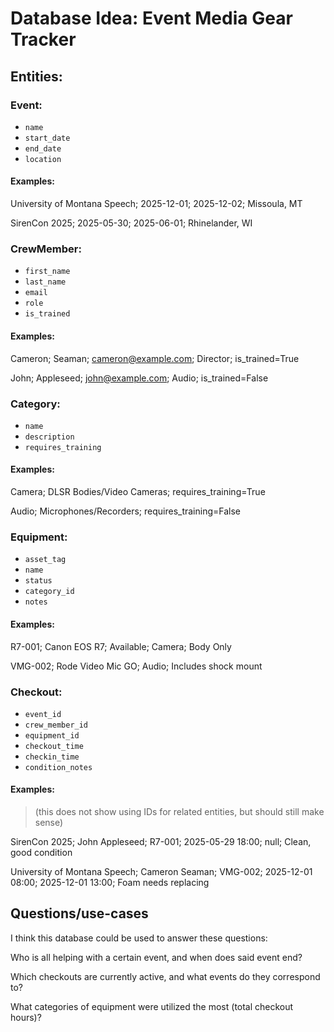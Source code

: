 # Database Idea: Event Media Gear Tracker

## Entities:
### Event:
- `name`
- `start_date`
- `end_date`
- `location`
#### Examples:
University of Montana Speech; 2025-12-01; 2025-12-02; Missoula, MT

SirenCon 2025; 2025-05-30; 2025-06-01; Rhinelander, WI 

### CrewMember:
- `first_name`
- `last_name`
- `email`
- `role`
- `is_trained`
#### Examples:
Cameron; Seaman; cameron@example.com; Director; is_trained=True

John; Appleseed; john@example.com; Audio; is_trained=False

### Category:
- `name`
- `description`
- `requires_training`
#### Examples:
Camera; DLSR Bodies/Video Cameras; requires_training=True

Audio; Microphones/Recorders; requires_training=False

### Equipment:
- `asset_tag`
- `name`
- `status`
- `category_id`
- `notes`
#### Examples:
R7-001; Canon EOS R7; Available; Camera; Body Only

VMG-002; Rode Video Mic GO; Audio; Includes shock mount
### Checkout:
- `event_id`
- `crew_member_id`
- `equipment_id`
- `checkout_time`
- `checkin_time`
- `condition_notes`
#### Examples:
> (this does not show using IDs for related entities, but should still make sense) 

SirenCon 2025; John Appleseed; R7-001; 2025-05-29 18:00; null; Clean, good condition

University of Montana Speech; Cameron Seaman; VMG-002; 2025-12-01 08:00; 2025-12-01 13:00; Foam needs replacing

## Questions/use-cases
I think this database could be used to answer these questions:

Who is all helping with a certain event, and when does said event end?

Which checkouts are currently active, and what events do they correspond to?

What categories of equipment were utilized the most (total checkout hours)?
